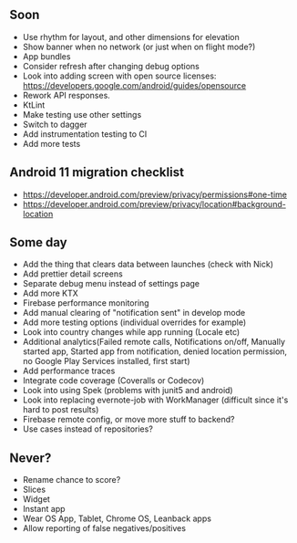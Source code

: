 ## Soon
* Use rhythm for layout, and other dimensions for elevation
* Show banner when no network (or just when on flight mode?)
* App bundles
* Consider refresh after changing debug options
* Look into adding screen with open source licenses: https://developers.google.com/android/guides/opensource
* Rework API responses.
* KtLint
* Make testing use other settings
* Switch to dagger
* Add instrumentation testing to CI
* Add more tests

## Android 11 migration checklist
* https://developer.android.com/preview/privacy/permissions#one-time
* https://developer.android.com/preview/privacy/location#background-location

## Some day
* Add the thing that clears data between launches (check with Nick)
* Add prettier detail screens
* Separate debug menu instead of settings page
* Add more KTX
* Firebase performance monitoring
* Add manual clearing of "notification sent" in develop mode
* Add more testing options (individual overrides for example)
* Look into country changes while app running (Locale etc)
* Additional analytics(Failed remote calls, Notifications on/off, Manually started app, Started app from notification, denied location permission, no Google Play Services installed, first start)
* Add performance traces
* Integrate code coverage (Coveralls or Codecov)
* Look into using Spek (problems with junit5 and android)
* Look into replacing evernote-job with WorkManager (difficult since it's hard to post results)
* Firebase remote config, or move more stuff to backend?
* Use cases instead of repositories?

## Never?
* Rename chance to score?
* Slices
* Widget
* Instant app
* Wear OS App, Tablet, Chrome OS, Leanback apps
* Allow reporting of false negatives/positives

